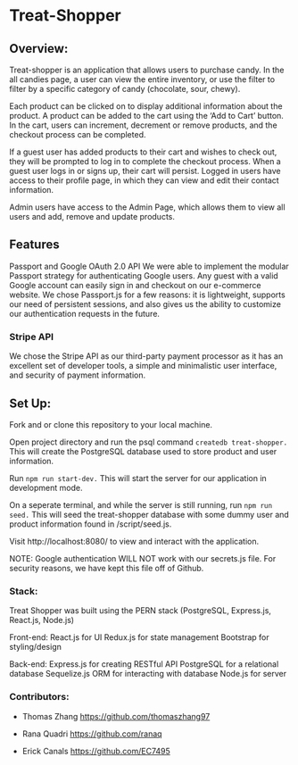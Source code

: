 # Treat-Shopper

## Overview:

Treat-shopper is an application that allows users to purchase candy. In the all candies page, a user can view the entire inventory, or use the filter to filter by a specific category of candy (chocolate, sour, chewy).

Each product can be clicked on to display additional information about the product. A product can be added to the cart using the ‘Add to Cart’ button. In the cart, users can increment, decrement or remove products, and the checkout process can be completed.

If a guest user has added products to their cart and wishes to check out, they will be prompted to log in to complete the checkout process. When a guest user logs in or signs up, their cart will persist. Logged in users have access to their profile page, in which they can view and edit their contact information.

Admin users have access to the Admin Page, which allows them to view all users and add, remove and update products.

## Features

Passport and Google OAuth 2.0 API
We were able to implement the modular Passport strategy for authenticating Google users. Any guest with a valid Google account can easily sign in and checkout on our e-commerce website. We chose Passport.js for a few reasons: it is lightweight, supports our need of persistent sessions, and also gives us the ability to customize our authentication requests in the future.

### Stripe API

We chose the Stripe API as our third-party payment processor as it has an excellent set of developer tools, a simple and minimalistic user interface, and security of payment information.

## Set Up:

Fork and or clone this repository to your local machine.

Open project directory and run the psql command `createdb treat-shopper.`
This will create the PostgreSQL database used to store product and user information.

Run `npm run start-dev.`
This will start the server for our application in development mode.

On a seperate terminal, and while the server is still running, run
`npm run seed.`
This will seed the treat-shopper database with some dummy user and product information found in /script/seed.js.

Visit http://localhost:8080/ to view and interact with the application.

NOTE: Google authentication WILL NOT work with our secrets.js file. For security reasons, we have kept this file off of Github.

### Stack:

Treat Shopper was built using the PERN stack (PostgreSQL, Express.js, React.js, Node.js)

Front-end:
React.js for UI
Redux.js for state management
Bootstrap for styling/design

Back-end:
Express.js for creating RESTful API
PostgreSQL for a relational database
Sequelize.js ORM for interacting with database
Node.js for server

### Contributors:

- Thomas Zhang
  https://github.com/thomaszhang97

- Rana Quadri
  https://github.com/ranaq

- Erick Canals
  https://github.com/EC7495
